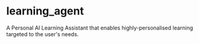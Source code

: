 # learning_agent
A Personal AI Learning Assistant that enables highly-personalised learning targeted to the user's needs.
